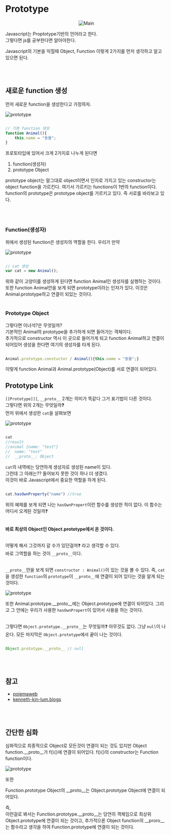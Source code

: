 # Prototype

<div align=center>

![Main](https://github.com/SeonHyungJo/FrontEnd-Dev/blob/master/assets/image/prototypeLogo.png?raw=true)

</div>

Javascript는 Proptotype기반의 언어라고 한다.
<br/>
그렇다면 js를 공부한다면 알아야한다.
<br/>

Javascript의 기본을 익힐때 Object, Function 이렇게 2가지를 먼저 생각하고 알고 있으면 된다.

<br/>
<br/>

## 새로운 function 생성

먼저 새로운 function을 생성한다고 가정하자.
<br/>

![prototype](https://github.com/SeonHyungJo/FrontEnd-Dev/blob/master/assets/image/prototype_1.png?raw=true)

```javascript

// 기본 function 생성
function Animal(){
    this.name = "동물";
}

```

프로토타입에 있어서 크게 2가지로 나누게 된다면

1. function(생성자)
2. prototype Object

prototype object는 말그대로 object이면서 인자로 가지고 있는 constructor는 object function을 가르킨다.
여기서 가르키는 functions이 1번의 function이다.
function의 prototype은 prototype object를 가르키고 있다.
즉 서로를 바라보고 있다.

<br/>
<br/>

### Function(생성자)

위에서 생성된 function은 생성자의 역할을 한다. 우리가 만약
<br/>

![prototype](https://github.com/SeonHyungJo/FrontEnd-Dev/blob/master/assets/image/prototype_2.png?raw=true)

```javascript

// cat 생성
var cat = new Animal();

```

위와 같이 고양이를 생성하게 된다면 function Animal인 생성자를 실행하는 것이다.
<br/>
또한 function Animal안을 보게 되면 prototype이라는 인자가 있다. 이것은 Animal.prototype하고 연결이 되있는 것이다.
<br/>
<br/>

### Prototype Object

그렇다면 이녀석?은 무엇일까?
<br/>
기본적인 Animal의 prototype을 추가하게 되면 들어가는 객체이다.
<br/>
추가적으로 constructor 역시 이 곳으로 들어가게 되고 function Animal하고 연결이 되어있어 생성을 한다면 여기의 생성자를 타게 된다.

```javascript

Animal.prototype.constuctor / Animal(){this.name = "동물";}

```

이렇게 function Animal과 Animal.prototype(Object)를 서로 연결이 되어있다.

## Prototype Link

`[[Prototype]]]`, `__proto__` 2개는 의미가 똑같다 그거 표기법이 다른 것이다.
<br/>
그렇다면 위의 2개는 무엇일까:question:
<br/>
먼저 위에서 생성한 `cat`을 살펴보면

![prototype](https://github.com/SeonHyungJo/FrontEnd-Dev/blob/master/assets/image/prototype_3.png?raw=true)

```javascript

cat
//result
//animal {name: "test"}
//  name: "test"
//  __proto__: Object

```

`cat`의 내역에는 당연하게 생성자로 생성된 name이 있다.
<br/>
그런데 그 아래는?? 들어보지 못한 것이 하나 더 생겼다.
<br/>
이것이 바로 Javascript에서 중요한 역할을 하게 된다.

```javascript

cat.hasOwnProperty("name") //true

```

위의 예제를 보게 되면 나는 `hasOwnPropert`이런 함수를 생성한 적이 없다. 이 함수는 어디서 오게된 것일까:question:
<br/>
<br/>

**바로 최상의 Object인 Object.prototype에서 온 것이다.**
<br/>
<br/>

어떻게 해서 그것까지 갈 수가 있던걸까:question: 라고 생각할 수 있다.
<br/>
바로 그역할을 하는 것이 `__proto__`이다.
<br/>
<br/>

`__proto__`안을 보게 되면 `constructor : Animal()`이 있는 것을 볼 수 있다. 즉, `cat`을 생성한 `function`의 `prototype`이 `__proto__`에 연결이 되어 있다는 것을 알게 되는 것이다.
<br/>

![prototype](https://github.com/SeonHyungJo/FrontEnd-Dev/blob/master/assets/image/prototype_4.png?raw=true)

또한 Animal.prototype.__proto__에는 Object.prototype에 연결이 되어있다. 그리고 그 안에는 우리가 사용한 `hasOwnPropert`이 있어서 사용을 하는 것이다.
<br/>
<br/>

그렇다면 `Object.prototype.__proto__`는 무엇일까:question: 아무것도 없다. 그냥 `null`이 나온다. 모든 마지막은 `Object.prototype`에서 끝이 나는 것이다.

```javascript

Object.prototype.__proto__ // null

```

<br/>
<br/>

## 참고

- [poiemaweb](https://poiemaweb.com/js-prototype)
- [kenneth-kin-lum.blogs](http://kenneth-kin-lum.blogspot.com/2012/10/javascripts-pseudo-classical.html)

<br/>
<br/>

## 간단한 심화

심화적으로 최종적으로 Object로 모든것이 연결이 되는 것도 있지만 Object function.__proto__가  f(){}에 연결이 되어있다. f(){}의 constructor는 Function function이다.
<br/>

![prototype](https://github.com/SeonHyungJo/FrontEnd-Dev/blob/master/assets/image/prototype_5.png?raw=true)

또한
<br/>

Function.prototype Object의 __proto__는 Object.prototype Object에 연결이 되어있다.
<br/>

즉,<br/>
이런걸로 봐서는 Function.prototype.__proto__는 당연히 객체임으로 최상위 Object.prototype에 연결이 되는 것이고, 추가적으론 Object function의 __proro__는 함수라고 생각을 하여 Function.prototype에 연결이 되는 것이다.